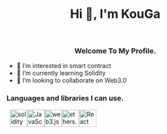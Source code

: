 <h1 align="center">Hi 👋, I'm KouGa</h1>
&nbsp;
<h3 align="center">Welcome To My Profile.</h3>

- 👀 I’m interested in smart contract
- 🌱 I’m currently learning Solidity
- 💞️ I’m looking to collaborate on Web3.0

<h3 align="left">Languages and libraries I can use.</h3>
&nbsp;
<img src="https://solidity-jp.readthedocs.io/ja/latest/_images/logo.svg" alt="solidity" width="40" height="40" /><img src="https://upload.wikimedia.org/wikipedia/commons/thumb/9/99/Unofficial_JavaScript_logo_2.svg/1200px-Unofficial_JavaScript_logo_2.svg.png" alt="JavaScript" width="40" height="40" /><img src="https://storage.googleapis.com/zenn-user-upload/edf709427cf6-20220130.png" alt="web3.js" width="40" height="40" /><img src="https://docs.moonbeam.network/images/index-pages/builders/build/eth-api/libraries/ethersjs.png" alt="ethers.js" width="40" height="40" /><img src="https://ionicframework.com/docs/ja/icons/logo-react-icon.png" alt="React" width="40" height="40" />
&nbsp;
